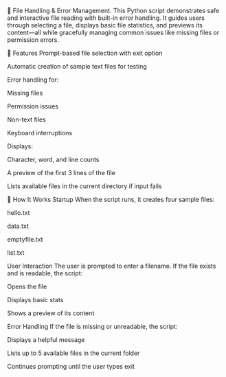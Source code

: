 📂 File Handling & Error Management.
This Python script demonstrates safe and interactive file reading with built-in error handling. It guides users through selecting a file, displays basic file statistics, and previews its content—all while gracefully managing common issues like missing files or permission errors.

🚀 Features
Prompt-based file selection with exit option

Automatic creation of sample text files for testing

Error handling for:

Missing files

Permission issues

Non-text files

Keyboard interruptions

Displays:

Character, word, and line counts

A preview of the first 3 lines of the file

Lists available files in the current directory if input fails

🧰 How It Works
Startup When the script runs, it creates four sample files:

hello.txt

data.txt

emptyfile.txt

list.txt

User Interaction The user is prompted to enter a filename. If the file exists and is readable, the script:

Opens the file

Displays basic stats

Shows a preview of its content

Error Handling If the file is missing or unreadable, the script:

Displays a helpful message

Lists up to 5 available files in the current folder

Continues prompting until the user types exit
